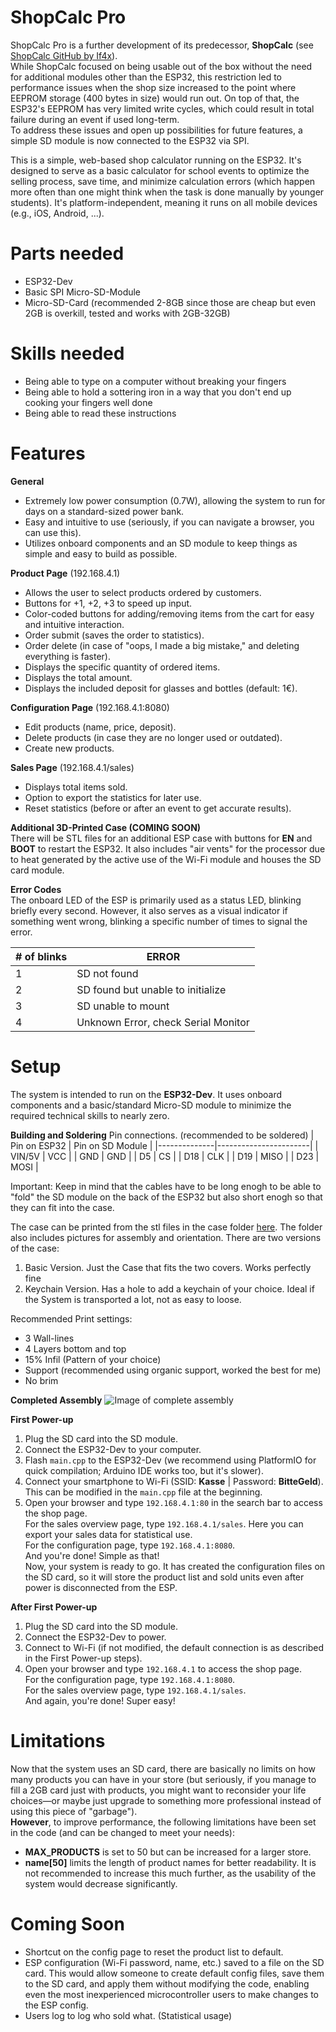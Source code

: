 # ShopCalc Pro
ShopCalc Pro is a further development of its predecessor, **ShopCalc** (see [ShopCalc GitHub by If4x](https://github.com/If4x/ShopCalc)).  
While ShopCalc focused on being usable out of the box without the need for additional modules other than the ESP32, this restriction led to performance issues when the shop size increased to the point where EEPROM storage (400 bytes in size) would run out. On top of that, the ESP32's EEPROM has very limited write cycles, which could result in total failure during an event if used long-term.  
To address these issues and open up possibilities for future features, a simple SD module is now connected to the ESP32 via SPI.

This is a simple, web-based shop calculator running on the ESP32. It's designed to serve as a basic calculator for school events to optimize the selling process, save time, and minimize calculation errors (which happen more often than one might think when the task is done manually by younger students). It's platform-independent, meaning it runs on all mobile devices (e.g., iOS, Android, ...).

# Parts needed
- ESP32-Dev
- Basic SPI Micro-SD-Module
- Micro-SD-Card (recommended 2-8GB since those are cheap but even 2GB is overkill, tested and works with 2GB-32GB)

# Skills needed
- Being able to type on a computer without breaking your fingers
- Being able to hold a sottering iron in a way that you don't end up cooking your fingers well done
- Being able to read these instructions

# Features
**General**  
- Extremely low power consumption (0.7W), allowing the system to run for days on a standard-sized power bank.  
- Easy and intuitive to use (seriously, if you can navigate a browser, you can use this).  
- Utilizes onboard components and an SD module to keep things as simple and easy to build as possible.

**Product Page** (192.168.4.1)  
- Allows the user to select products ordered by customers.  
- Buttons for +1, +2, +3 to speed up input.  
- Color-coded buttons for adding/removing items from the cart for easy and intuitive interaction.  
- Order submit (saves the order to statistics).  
- Order delete (in case of "oops, I made a big mistake," and deleting everything is faster).  
- Displays the specific quantity of ordered items.  
- Displays the total amount.  
- Displays the included deposit for glasses and bottles (default: 1€).

**Configuration Page** (192.168.4.1:8080)  
- Edit products (name, price, deposit).  
- Delete products (in case they are no longer used or outdated).  
- Create new products.

**Sales Page** (192.168.4.1/sales)  
- Displays total items sold.  
- Option to export the statistics for later use.  
- Reset statistics (before or after an event to get accurate results).

**Additional 3D-Printed Case (COMING SOON)**  
There will be STL files for an additional ESP case with buttons for **EN** and **BOOT** to restart the ESP32. It also includes "air vents" for the processor due to heat generated by the active use of the Wi-Fi module and houses the SD card module.

**Error Codes**  
The onboard LED of the ESP is primarily used as a status LED, blinking briefly every second. However, it also serves as a visual indicator if something went wrong, blinking a specific number of times to signal the error.

| # of blinks | ERROR                              |
|-------------|------------------------------------|
| 1           | SD not found                       |
| 2           | SD found but unable to initialize  |
| 3           | SD unable to mount                 |
| 4           | Unknown Error, check Serial Monitor |

# Setup
The system is intended to run on the **ESP32-Dev**. It uses onboard components and a basic/standard Micro-SD module to minimize the required technical skills to nearly zero.

**Building and Soldering**
Pin connections. (recommended to be soldered)
| Pin on ESP32 | Pin on SD Module      |
|--------------|-----------------------|
| VIN/5V       | VCC                   |
| GND          | GND                   |
| D5           | CS                    |
| D18          | CLK                   |
| D19          | MISO                  |
| D23          | MOSI                  |

Important: Keep in mind that the cables have to be long enogh to be able to "fold" the SD module on the back of the ESP32 but also short enogh so that they can fit into the case.

The case can be printed from the stl files in the case folder [here](https://github.com/If4x/SopCalc-Pro/tree/main/case). The folder also includes pictures for assembly and orientation.
There are two versions of the case:
1. Basic Version. Just the Case that fits the two covers. Works perfectly fine
2. Keychain Version. Has a hole to add a keychain of your choice. Ideal if the System is transported a lot, not as easy to loose.

Recommended Print settings:
- 3 Wall-lines
- 4 Layers bottom and top
- 15% Infil (Pattern of your choice)
- Support (recommended using organic support, worked the best for me)
- No brim

**Completed Assembly**
![Image of complete assembly](https://github.com/If4x/SopCalc-Pro/blob/main/case/Full%20assembly.JPEG)


**First Power-up**  
1. Plug the SD card into the SD module.  
2. Connect the ESP32-Dev to your computer.  
3. Flash `main.cpp` to the ESP32-Dev (we recommend using PlatformIO for quick compilation; Arduino IDE works too, but it's slower).  
4. Connect your smartphone to Wi-Fi (SSID: **Kasse** | Password: **BitteGeld**). This can be modified in the `main.cpp` file at the beginning.  
5. Open your browser and type `192.168.4.1:80` in the search bar to access the shop page.  
   For the sales overview page, type `192.168.4.1/sales`. Here you can export your sales data for statistical use.  
   For the configuration page, type `192.168.4.1:8080`.  
   And you're done! Simple as that!  
   Now, your system is ready to go. It has created the configuration files on the SD card, so it will store the product list and sold units even after power is disconnected from the ESP.

**After First Power-up**  
1. Plug the SD card into the SD module.  
2. Connect the ESP32-Dev to power.  
3. Connect to Wi-Fi (if not modified, the default connection is as described in the First Power-up steps).  
4. Open your browser and type `192.168.4.1` to access the shop page.  
   For the configuration page, type `192.168.4.1:8080`.  
   For the sales overview page, type `192.168.4.1/sales`.  
   And again, you're done! Super easy!

# Limitations
Now that the system uses an SD card, there are basically no limits on how many products you can have in your store (but seriously, if you manage to fill a 2GB card just with products, you might want to reconsider your life choices—or maybe just upgrade to something more professional instead of using this piece of "garbage").  
**However**, to improve performance, the following limitations have been set in the code (and can be changed to meet your needs):  
- **MAX_PRODUCTS** is set to 50 but can be increased for a larger store.  
- **name[50]** limits the length of product names for better readability. It is not recommended to increase this much further, as the usability of the system would decrease significantly.

# Coming Soon
- Shortcut on the config page to reset the product list to default.  
- ESP configuration (Wi-Fi password, name, etc.) saved to a file on the SD card. This would allow someone to create default config files, save them to the SD card, and apply them without modifying the code, enabling even the most inexperienced microcontroller users to make changes to the ESP config.  
- Users log to log who sold what. (Statistical usage)
